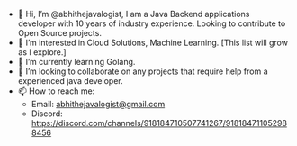 - 👋 Hi, I’m @abhithejavalogist, I am a Java Backend applications developer with 10 years of industry experience. Looking to contribute to Open Source projects.
- 👀 I’m interested in Cloud Solutions, Machine Learning. [This list will grow as I explore.]
- 🌱 I’m currently learning Golang.
- 💞️ I’m looking to collaborate on any projects that require help from a experienced java developer.
- 📫 How to reach me:
  - Email: abhithejavalogist@gmail.com
  - Discord: https://discord.com/channels/918184710507741267/918184711052988456

<!---
abhithejavalogist/abhithejavalogist is a ✨ special ✨ repository because its `README.md` (this file) appears on your GitHub profile.
You can click the Preview link to take a look at your changes.
--->
